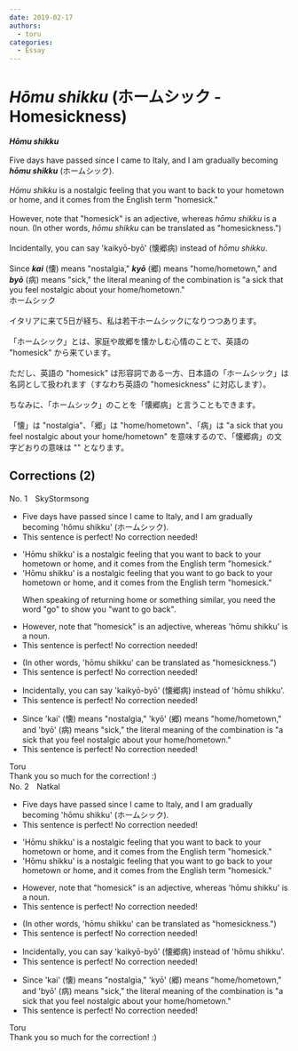 ```yaml
---
date: 2019-02-17
authors:
  - toru
categories:
  - Essay
---
```


<h1 id="subject_show"><strong><em>Hōmu shikku</strong></em> (ホームシック - Homesickness)</h1>
<div class="date" hidden>Feb 17, 2019 01:44</div>
<div id="post"><div id="body_show_ori">
<strong><em>Hōmu shikku</strong></em><br/><br/>Five days have passed since I came to Italy, and I am gradually becoming <strong><em>hōmu shikku</em></strong> (ホームシック).<br/><br/><em>Hōmu shikku</em> is a nostalgic feeling that you want to back to your hometown or home, and it comes from the English term "homesick."<br/><br/>However, note that "homesick" is an adjective, whereas <em>hōmu shikku</em> is a noun. (In other words, <em>hōmu shikku</em> can be translated as "homesickness.")<br/><br/>Incidentally, you can say 'kaikyō-byō' (懐郷病) instead of <em>hōmu shikku</em>.<br/><br/>Since <strong><em>kai</em></strong> (懐) means "nostalgia," <strong><em>kyō</em></strong> (郷) means "home/hometown," and <strong><em>byō</em></strong> (病) means "sick," the literal meaning of the combination is "a sick that you feel nostalgic about your home/hometown."
</div></div>

<!-- more -->

<div id="post_ja"><div id="body_show_mo">
ホームシック<br/><br/>イタリアに来て5日が経ち、私は若干ホームシックになりつつあります。<br/><br/>「ホームシック」とは、家庭や故郷を懐かしむ心情のことで、英語の "homesick" から来ています。<br/><br/>ただし、英語の "homesick" は形容詞である一方、日本語の「ホームシック」は名詞として扱われます（すなわち英語の "homesickness" に対応します）。<br/><br/>ちなみに、「ホームシック」のことを「懐郷病」と言うこともできます。<br/><br/>「懐」は "nostalgia"、「郷」は "home/hometown"、「病」は "a sick that you feel nostalgic about your home/hometown" を意味するので、「懐郷病」の文字どおりの意味は "" となります。
</div></div>

## Corrections (2)
<div id="block"><div class="first_name"> No. 1　<span class="just_name">SkyStormsong</span></div><div id="block2">
<ul class="correction_field">
<li class="incorrect">Five days have passed since I came to Italy, and I am gradually becoming 'hōmu shikku' (ホームシック).</li>
<li class="corrected perfect">This sentence is perfect! No correction needed!</li>
</ul>
<ul class="correction_field">
<li class="incorrect">'Hōmu shikku' is a nostalgic feeling that you want to back to your hometown or home, and it comes from the English term "homesick."</li>
<li class="corrected correct">
'Hōmu shikku' is a nostalgic feeling that you want to <span class="f_blue">go</span> back to your hometown or home, and it comes from the English term "homesick."
<p class="correction_comment">When speaking of returning home or something similar, you need the word "go" to show you "want to go back".</p>
</li>
</ul>
<ul class="correction_field">
<li class="incorrect">However, note that "homesick" is an adjective, whereas 'hōmu shikku' is a noun.</li>
<li class="corrected perfect">This sentence is perfect! No correction needed!</li>
</ul>
<ul class="correction_field">
<li class="incorrect">(In other words, 'hōmu shikku' can be translated as "homesickness.")</li>
<li class="corrected perfect">This sentence is perfect! No correction needed!</li>
</ul>
<ul class="correction_field">
<li class="incorrect">Incidentally, you can say 'kaikyō-byō' (懐郷病) instead of 'hōmu shikku'.</li>
<li class="corrected perfect">This sentence is perfect! No correction needed!</li>
</ul>
<ul class="correction_field">
<li class="incorrect">Since 'kai' (懐) means "nostalgia," 'kyō' (郷) means "home/hometown," and 'byō' (病) means "sick," the literal meaning of the combination is "a sick that you feel nostalgic about your home/hometown."</li>
<li class="corrected perfect">This sentence is perfect! No correction needed!</li>
</ul>
</div><div class="name"><span class="just_name">Toru</span><br>
Thank you so much for the correction! :)
</div>
</div>
<div id="block"><div class="first_name"> No. 2　<span class="just_name">Natkal</span></div><div id="block2">
<ul class="correction_field">
<li class="incorrect">Five days have passed since I came to Italy, and I am gradually becoming 'hōmu shikku' (ホームシック).</li>
<li class="corrected perfect">This sentence is perfect! No correction needed!</li>
</ul>
<ul class="correction_field">
<li class="incorrect">'Hōmu shikku' is a nostalgic feeling that you want to back to your hometown or home, and it comes from the English term "homesick."</li>
<li class="corrected correct">
'Hōmu shikku' is a nostalgic feeling that you want to <span class="f_blue">go </span>back to your hometown or home, and it comes from the English term "homesick."
</li>
</ul>
<ul class="correction_field">
<li class="incorrect">However, note that "homesick" is an adjective, whereas 'hōmu shikku' is a noun.</li>
<li class="corrected perfect">This sentence is perfect! No correction needed!</li>
</ul>
<ul class="correction_field">
<li class="incorrect">(In other words, 'hōmu shikku' can be translated as "homesickness.")</li>
<li class="corrected perfect">This sentence is perfect! No correction needed!</li>
</ul>
<ul class="correction_field">
<li class="incorrect">Incidentally, you can say 'kaikyō-byō' (懐郷病) instead of 'hōmu shikku'.</li>
<li class="corrected perfect">This sentence is perfect! No correction needed!</li>
</ul>
<ul class="correction_field">
<li class="incorrect">Since 'kai' (懐) means "nostalgia," 'kyō' (郷) means "home/hometown," and 'byō' (病) means "sick," the literal meaning of the combination is "a sick that you feel nostalgic about your home/hometown."</li>
<li class="corrected perfect">This sentence is perfect! No correction needed!</li>
</ul>
</div><div class="name"><span class="just_name">Toru</span><br>
Thank you so much for the correction! :)
</div>
</div>
